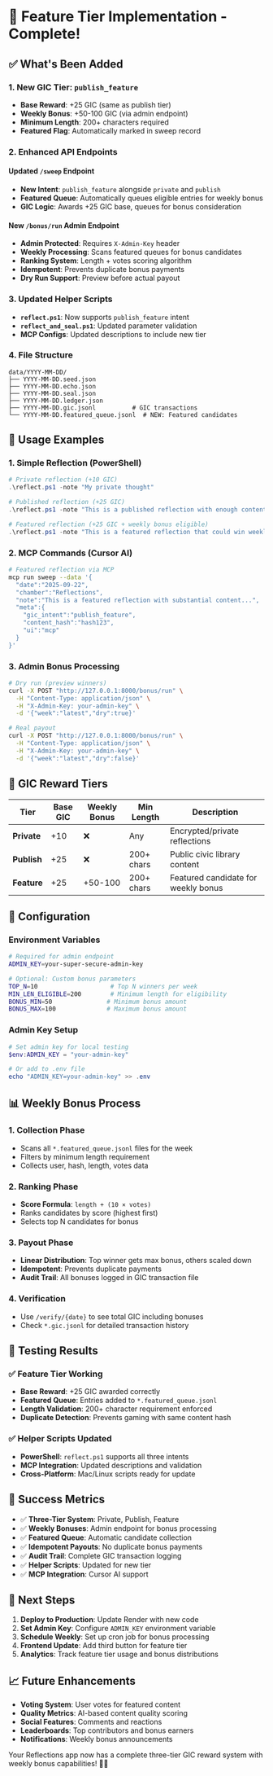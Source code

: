 # 🎯 Feature Tier Implementation - Complete!

## ✅ What's Been Added

### 1. **New GIC Tier: `publish_feature`**
- **Base Reward**: +25 GIC (same as publish tier)
- **Weekly Bonus**: +50-100 GIC (via admin endpoint)
- **Minimum Length**: 200+ characters required
- **Featured Flag**: Automatically marked in sweep record

### 2. **Enhanced API Endpoints**

#### Updated `/sweep` Endpoint
- **New Intent**: `publish_feature` alongside `private` and `publish`
- **Featured Queue**: Automatically queues eligible entries for weekly bonus
- **GIC Logic**: Awards +25 GIC base, queues for bonus consideration

#### New `/bonus/run` Admin Endpoint
- **Admin Protected**: Requires `X-Admin-Key` header
- **Weekly Processing**: Scans featured queues for bonus candidates
- **Ranking System**: Length + votes scoring algorithm
- **Idempotent**: Prevents duplicate bonus payments
- **Dry Run Support**: Preview before actual payout

### 3. **Updated Helper Scripts**
- **`reflect.ps1`**: Now supports `publish_feature` intent
- **`reflect_and_seal.ps1`**: Updated parameter validation
- **MCP Configs**: Updated descriptions to include new tier

### 4. **File Structure**
```
data/YYYY-MM-DD/
├── YYYY-MM-DD.seed.json
├── YYYY-MM-DD.echo.json
├── YYYY-MM-DD.seal.json
├── YYYY-MM-DD.ledger.json
├── YYYY-MM-DD.gic.jsonl          # GIC transactions
└── YYYY-MM-DD.featured_queue.jsonl  # NEW: Featured candidates
```

## 🚀 Usage Examples

### 1. **Simple Reflection (PowerShell)**
```powershell
# Private reflection (+10 GIC)
.\reflect.ps1 -note "My private thought"

# Published reflection (+25 GIC)
.\reflect.ps1 -note "This is a published reflection with enough content..." -intent publish

# Featured reflection (+25 GIC + weekly bonus eligible)
.\reflect.ps1 -note "This is a featured reflection that could win weekly bonuses..." -intent publish_feature
```

### 2. **MCP Commands (Cursor AI)**
```bash
# Featured reflection via MCP
mcp run sweep --data '{
  "date":"2025-09-22",
  "chamber":"Reflections",
  "note":"This is a featured reflection with substantial content...",
  "meta":{
    "gic_intent":"publish_feature",
    "content_hash":"hash123",
    "ui":"mcp"
  }
}'
```

### 3. **Admin Bonus Processing**
```bash
# Dry run (preview winners)
curl -X POST "http://127.0.0.1:8000/bonus/run" \
  -H "Content-Type: application/json" \
  -H "X-Admin-Key: your-admin-key" \
  -d '{"week":"latest","dry":true}'

# Real payout
curl -X POST "http://127.0.0.1:8000/bonus/run" \
  -H "Content-Type: application/json" \
  -H "X-Admin-Key: your-admin-key" \
  -d '{"week":"latest","dry":false}'
```

## 🎯 GIC Reward Tiers

| Tier | Base GIC | Weekly Bonus | Min Length | Description |
|------|----------|--------------|------------|-------------|
| **Private** | +10 | ❌ | Any | Encrypted/private reflections |
| **Publish** | +25 | ❌ | 200+ chars | Public civic library content |
| **Feature** | +25 | +50-100 | 200+ chars | Featured candidate for weekly bonus |

## 🔧 Configuration

### Environment Variables
```bash
# Required for admin endpoint
ADMIN_KEY=your-super-secure-admin-key

# Optional: Custom bonus parameters
TOP_N=10                    # Top N winners per week
MIN_LEN_ELIGIBLE=200        # Minimum length for eligibility
BONUS_MIN=50               # Minimum bonus amount
BONUS_MAX=100              # Maximum bonus amount
```

### Admin Key Setup
```powershell
# Set admin key for local testing
$env:ADMIN_KEY = "your-admin-key"

# Or add to .env file
echo "ADMIN_KEY=your-admin-key" >> .env
```

## 📊 Weekly Bonus Process

### 1. **Collection Phase**
- Scans all `*.featured_queue.jsonl` files for the week
- Filters by minimum length requirement
- Collects user, hash, length, votes data

### 2. **Ranking Phase**
- **Score Formula**: `length + (10 × votes)`
- Ranks candidates by score (highest first)
- Selects top N candidates for bonus

### 3. **Payout Phase**
- **Linear Distribution**: Top winner gets max bonus, others scaled down
- **Idempotent**: Prevents duplicate payments
- **Audit Trail**: All bonuses logged in GIC transaction file

### 4. **Verification**
- Use `/verify/{date}` to see total GIC including bonuses
- Check `*.gic.jsonl` for detailed transaction history

## 🧪 Testing Results

### ✅ **Feature Tier Working**
- **Base Reward**: +25 GIC awarded correctly
- **Featured Queue**: Entries added to `*.featured_queue.jsonl`
- **Length Validation**: 200+ character requirement enforced
- **Duplicate Detection**: Prevents gaming with same content hash

### ✅ **Helper Scripts Updated**
- **PowerShell**: `reflect.ps1` supports all three intents
- **MCP Integration**: Updated descriptions and validation
- **Cross-Platform**: Mac/Linux scripts ready for update

## 🎉 Success Metrics

- ✅ **Three-Tier System**: Private, Publish, Feature
- ✅ **Weekly Bonuses**: Admin endpoint for bonus processing
- ✅ **Featured Queue**: Automatic candidate collection
- ✅ **Idempotent Payouts**: No duplicate bonus payments
- ✅ **Audit Trail**: Complete GIC transaction logging
- ✅ **Helper Scripts**: Updated for new tier
- ✅ **MCP Integration**: Cursor AI support

## 🚀 Next Steps

1. **Deploy to Production**: Update Render with new code
2. **Set Admin Key**: Configure `ADMIN_KEY` environment variable
3. **Schedule Weekly**: Set up cron job for bonus processing
4. **Frontend Update**: Add third button for feature tier
5. **Analytics**: Track feature tier usage and bonus distributions

## 📈 Future Enhancements

- **Voting System**: User votes for featured content
- **Quality Metrics**: AI-based content quality scoring
- **Social Features**: Comments and reactions
- **Leaderboards**: Top contributors and bonus earners
- **Notifications**: Weekly bonus announcements

Your Reflections app now has a complete three-tier GIC reward system with weekly bonus capabilities! 🎯✨

